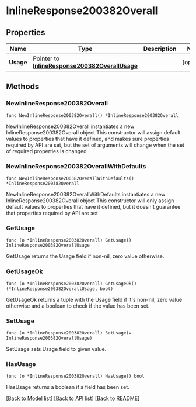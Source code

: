 # InlineResponse200382Overall

## Properties

Name | Type | Description | Notes
------------ | ------------- | ------------- | -------------
**Usage** | Pointer to [**InlineResponse200382OverallUsage**](InlineResponse200382OverallUsage.md) |  | [optional] 

## Methods

### NewInlineResponse200382Overall

`func NewInlineResponse200382Overall() *InlineResponse200382Overall`

NewInlineResponse200382Overall instantiates a new InlineResponse200382Overall object
This constructor will assign default values to properties that have it defined,
and makes sure properties required by API are set, but the set of arguments
will change when the set of required properties is changed

### NewInlineResponse200382OverallWithDefaults

`func NewInlineResponse200382OverallWithDefaults() *InlineResponse200382Overall`

NewInlineResponse200382OverallWithDefaults instantiates a new InlineResponse200382Overall object
This constructor will only assign default values to properties that have it defined,
but it doesn't guarantee that properties required by API are set

### GetUsage

`func (o *InlineResponse200382Overall) GetUsage() InlineResponse200382OverallUsage`

GetUsage returns the Usage field if non-nil, zero value otherwise.

### GetUsageOk

`func (o *InlineResponse200382Overall) GetUsageOk() (*InlineResponse200382OverallUsage, bool)`

GetUsageOk returns a tuple with the Usage field if it's non-nil, zero value otherwise
and a boolean to check if the value has been set.

### SetUsage

`func (o *InlineResponse200382Overall) SetUsage(v InlineResponse200382OverallUsage)`

SetUsage sets Usage field to given value.

### HasUsage

`func (o *InlineResponse200382Overall) HasUsage() bool`

HasUsage returns a boolean if a field has been set.


[[Back to Model list]](../README.md#documentation-for-models) [[Back to API list]](../README.md#documentation-for-api-endpoints) [[Back to README]](../README.md)


